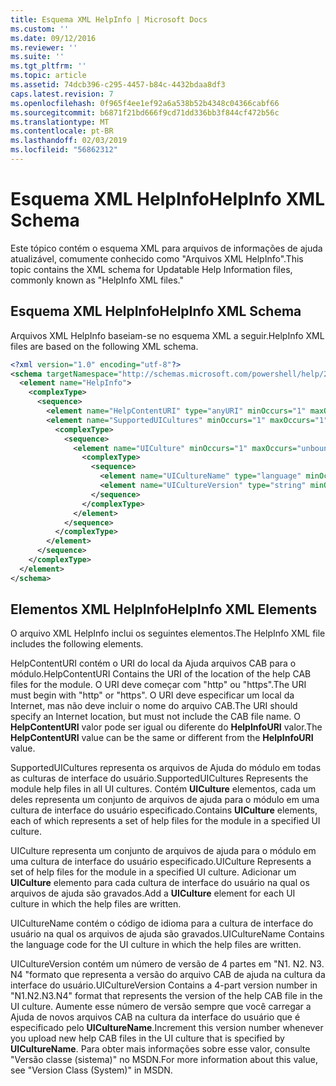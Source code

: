 ```yaml
---
title: Esquema XML HelpInfo | Microsoft Docs
ms.custom: ''
ms.date: 09/12/2016
ms.reviewer: ''
ms.suite: ''
ms.tgt_pltfrm: ''
ms.topic: article
ms.assetid: 74dcb396-c295-4457-b84c-4432bdaa8df3
caps.latest.revision: 7
ms.openlocfilehash: 0f965f4ee1ef92a6a538b52b4348c04366cabf66
ms.sourcegitcommit: b6871f21bd666f9cd71dd336bb3f844cf472b56c
ms.translationtype: MT
ms.contentlocale: pt-BR
ms.lasthandoff: 02/03/2019
ms.locfileid: "56862312"
---
```

# <a name="helpinfo-xml-schema"></a><span data-ttu-id="90a4b-102">Esquema XML HelpInfo</span><span class="sxs-lookup"><span data-stu-id="90a4b-102">HelpInfo XML Schema</span></span>

<span data-ttu-id="90a4b-103">Este tópico contém o esquema XML para arquivos de informações de ajuda atualizável, comumente conhecido como "Arquivos XML HelpInfo".</span><span class="sxs-lookup"><span data-stu-id="90a4b-103">This topic contains the XML schema for Updatable Help Information files, commonly known as "HelpInfo XML files."</span></span>

## <a name="helpinfo-xml-schema"></a><span data-ttu-id="90a4b-104">Esquema XML HelpInfo</span><span class="sxs-lookup"><span data-stu-id="90a4b-104">HelpInfo XML Schema</span></span>

<span data-ttu-id="90a4b-105">Arquivos XML HelpInfo baseiam-se no esquema XML a seguir.</span><span class="sxs-lookup"><span data-stu-id="90a4b-105">HelpInfo XML files are based on the following XML schema.</span></span>

```xml
<?xml version="1.0" encoding="utf-8"?>
<schema targetNamespace="http://schemas.microsoft.com/powershell/help/2010/05" xmlns="http://www.w3.org/2001/XMLSchema">
  <element name="HelpInfo">
    <complexType>
      <sequence>
        <element name="HelpContentURI" type="anyURI" minOccurs="1" maxOccurs="1" />
        <element name="SupportedUICultures" minOccurs="1" maxOccurs="1">
          <complexType>
            <sequence>
              <element name="UICulture" minOccurs="1" maxOccurs="unbounded">
                <complexType>
                  <sequence>
                    <element name="UICultureName" type="language" minOccurs="1" maxOccurs="1" />
                    <element name="UICultureVersion" type="string" minOccurs="1" maxOccurs="1" />
                  </sequence>
                </complexType>
              </element>
            </sequence>
          </complexType>
        </element>
      </sequence>
    </complexType>
  </element>
</schema>
```

## <a name="helpinfo-xml-elements"></a><span data-ttu-id="90a4b-106">Elementos XML HelpInfo</span><span class="sxs-lookup"><span data-stu-id="90a4b-106">HelpInfo XML Elements</span></span>

<span data-ttu-id="90a4b-107">O arquivo XML HelpInfo inclui os seguintes elementos.</span><span class="sxs-lookup"><span data-stu-id="90a4b-107">The HelpInfo XML file includes the following elements.</span></span>

<span data-ttu-id="90a4b-108">HelpContentURI contém o URI do local da Ajuda arquivos CAB para o módulo.</span><span class="sxs-lookup"><span data-stu-id="90a4b-108">HelpContentURI Contains the URI of the location of the help CAB files for the module.</span></span> <span data-ttu-id="90a4b-109">O URI deve começar com "http" ou "https".</span><span class="sxs-lookup"><span data-stu-id="90a4b-109">The URI must begin with "http" or "https".</span></span> <span data-ttu-id="90a4b-110">O URI deve especificar um local da Internet, mas não deve incluir o nome do arquivo CAB.</span><span class="sxs-lookup"><span data-stu-id="90a4b-110">The URI should specify an Internet location, but must not include the CAB file name.</span></span> <span data-ttu-id="90a4b-111">O **HelpContentURI** valor pode ser igual ou diferente do **HelpInfoURI** valor.</span><span class="sxs-lookup"><span data-stu-id="90a4b-111">The **HelpContentURI** value can be the  same or different from the **HelpInfoURI** value.</span></span>

<span data-ttu-id="90a4b-112">SupportedUICultures representa os arquivos de Ajuda do módulo em todas as culturas de interface do usuário.</span><span class="sxs-lookup"><span data-stu-id="90a4b-112">SupportedUICultures Represents the module help files in all UI cultures.</span></span> <span data-ttu-id="90a4b-113">Contém **UICulture** elementos, cada um deles representa um conjunto de arquivos de ajuda para o módulo em uma cultura de interface do usuário especificado.</span><span class="sxs-lookup"><span data-stu-id="90a4b-113">Contains **UICulture** elements, each of which represents a set of help files for the module in a specified UI culture.</span></span>

<span data-ttu-id="90a4b-114">UICulture representa um conjunto de arquivos de ajuda para o módulo em uma cultura de interface do usuário especificado.</span><span class="sxs-lookup"><span data-stu-id="90a4b-114">UICulture Represents a set of help files for the module in a specified UI culture.</span></span> <span data-ttu-id="90a4b-115">Adicionar um **UICulture** elemento para cada cultura de interface do usuário na qual os arquivos de ajuda são gravados.</span><span class="sxs-lookup"><span data-stu-id="90a4b-115">Add a **UICulture** element for each UI culture in which the help files are written.</span></span>

<span data-ttu-id="90a4b-116">UICultureName contém o código de idioma para a cultura de interface do usuário na qual os arquivos de ajuda são gravados.</span><span class="sxs-lookup"><span data-stu-id="90a4b-116">UICultureName Contains the language code for the UI culture in which the help files are written.</span></span>

<span data-ttu-id="90a4b-117">UICultureVersion contém um número de versão de 4 partes em "N1. N2. N3. N4 "formato que representa a versão do arquivo CAB de ajuda na cultura da interface do usuário.</span><span class="sxs-lookup"><span data-stu-id="90a4b-117">UICultureVersion Contains a 4-part version number in "N1.N2.N3.N4" format that represents the version of the help CAB file in the UI culture.</span></span> <span data-ttu-id="90a4b-118">Aumente esse número de versão sempre que você carregar a Ajuda de novos arquivos CAB na cultura da interface do usuário que é especificado pelo **UICultureName**.</span><span class="sxs-lookup"><span data-stu-id="90a4b-118">Increment this version number whenever you upload new help CAB files in the UI culture that is specified by **UICultureName**.</span></span> <span data-ttu-id="90a4b-119">Para obter mais informações sobre esse valor, consulte "Versão classe (sistema)" no MSDN.</span><span class="sxs-lookup"><span data-stu-id="90a4b-119">For more information about this value, see "Version Class (System)" in MSDN.</span></span>